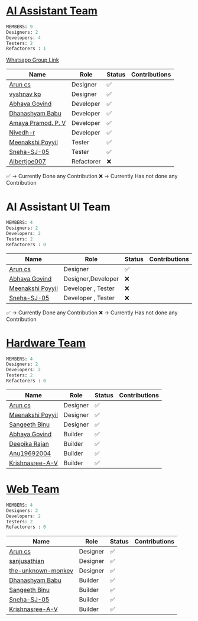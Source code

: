 # [AI Assistant Team](https://github.com/orgs/Embedded-Systems-GCEK/teams/ai-assistant-team)

```sql
MEMBERS: 9
Designers: 2
Developers: 4
Testers: 2
Refactorers : 1 
```
[Whatsapp Group Link](https://chat.whatsapp.com/Ga3031FhGwwFcBlmVDQV36)

| Name                                                                                     | Role       | Status | Contributions |
| ---------------------------------------------------------------------------------------- | ---------- | ------ | ------------- |
| [Arun cs](https://github.com/orgs/Embedded-Systems-GCEK/people/aruncs31s)                | Designer   | ✅      |               |
| [vyshnav kp](https://github.com/orgs/Embedded-Systems-GCEK/people/vyshnav8486)           | Designer   | ✅      |               |
| [Abhaya Govind](https://github.com/orgs/Embedded-Systems-GCEK/people/AbhayaGovind)       | Developer  | ✅      |               |
| [Dhanashyam Babu](https://github.com/orgs/Embedded-Systems-GCEK/people/dhanashyam18)     | Developer  | ✅      |               |
| [Amaya Pramod. P. V](https://github.com/orgs/Embedded-Systems-GCEK/people/AmayaPramod)   | Developer  | ✅      |               |
| [Nivedh-r](https://github.com/orgs/Embedded-Systems-GCEK/people/Nivedh-r)                | Developer  | ✅      |               |
| [Meenakshi Poyyil](https://github.com/orgs/Embedded-Systems-GCEK/people/MeenakshiPoyyil) | Tester     | ✅      |               |
| [Sneha-SJ-05](https://github.com/orgs/Embedded-Systems-GCEK/people/Sneha-SJ-05)          | Tester     | ✅      |               |
| [Albertjoe007](https://github.com/orgs/Embedded-Systems-GCEK/people/Albertjoe007)        | Refactorer | ❌      |               |
✅ -> Currently Done any Contribution 
❌ -> Currently Has not done any Contribution

# AI Assistant UI Team 
```sql
MEMBERS: 4
Designers: 2
Developers: 2
Testers: 2
Refactorers : 0 
```

| Name                                                                                     | Role               | Status | Contributions |
| ---------------------------------------------------------------------------------------- | ------------------ | ------ | ------------- |
| [Arun cs](https://github.com/orgs/Embedded-Systems-GCEK/people/aruncs31s)                | Designer           | ✅      |               |
| [Abhaya Govind](https://github.com/orgs/Embedded-Systems-GCEK/people/AbhayaGovind)       | Designer,Developer | ❌      |               |
| [Meenakshi Poyyil](https://github.com/orgs/Embedded-Systems-GCEK/people/MeenakshiPoyyil) | Developer , Tester | ❌      |               |
| [Sneha-SJ-05](https://github.com/orgs/Embedded-Systems-GCEK/people/Sneha-SJ-05)          | Developer , Tester | ❌      |               |
✅ -> Currently Done any Contribution 
❌ -> Currently Has not done any Contribution


#  [Hardware Team](https://github.com/orgs/Embedded-Systems-GCEK/teams/hardware-team)
```sql
MEMBERS: 4
Designers: 2
Developers: 2
Testers: 2
Refactorers : 0 
```

| Name                                                                                     | Role     | Status | Contributions |
| ---------------------------------------------------------------------------------------- | -------- | ------ | ------------- |
| [Arun cs](https://github.com/orgs/Embedded-Systems-GCEK/people/aruncs31s)                | Designer | ✅      |               |
| [Meenakshi Poyyil](https://github.com/orgs/Embedded-Systems-GCEK/people/MeenakshiPoyyil) | Designer | ✅      |               |
| [Sangeeth Binu](https://github.com/orgs/Embedded-Systems-GCEK/people/Sangeeth-binu)      | Designer | ✅      |               |
| [Abhaya Govind](https://github.com/orgs/Embedded-Systems-GCEK/people/AbhayaGovind)       | Builder  | ✅      |               |
| [Deepika Rajan](https://github.com/orgs/Embedded-Systems-GCEK/people/DEEPIKARAJAN-E)     | Builder  | ✅      |               |
| [Anu19692004](https://github.com/orgs/Embedded-Systems-GCEK/people/isro19692004geck)     | Builder  | ✅      |               |
| [Krishnasree-A-V](https://github.com/orgs/Embedded-Systems-GCEK/people/Krishnasree-A-V)  | Builder  | ✅      |               |

# [Web Team](https://github.com/orgs/Embedded-Systems-GCEK/teams/web-team)
```sql
MEMBERS: 4
Designers: 2
Developers: 2
Testers: 2
Refactorers : 0 
```

| Name                                                                                          | Role     | Status | Contributions |
| --------------------------------------------------------------------------------------------- | -------- | ------ | ------------- |
| [Arun cs](https://github.com/orgs/Embedded-Systems-GCEK/people/aruncs31s)                     | Designer | ✅      |               |
| [sanjusathian](https://github.com/orgs/Embedded-Systems-GCEK/people/sanjusathian)             | Designer | ✅      |               |
| [the-unknown-monkey](https://github.com/orgs/Embedded-Systems-GCEK/people/the-unknown-monkey) | Designer | ✅      |               |
| [Dhanashyam Babu](https://github.com/orgs/Embedded-Systems-GCEK/people/dhanashyam18)          | Builder  | ✅      |               |
| [Sangeeth Binu](https://github.com/orgs/Embedded-Systems-GCEK/people/Sangeeth-binu)           | Builder  | ✅      |               |
| [Sneha-SJ-05](https://github.com/orgs/Embedded-Systems-GCEK/people/Sneha-SJ-05)               | Builder  | ✅      |               |
| [Krishnasree-A-V](https://github.com/orgs/Embedded-Systems-GCEK/people/Krishnasree-A-V)       | Builder  | ✅      |               |
